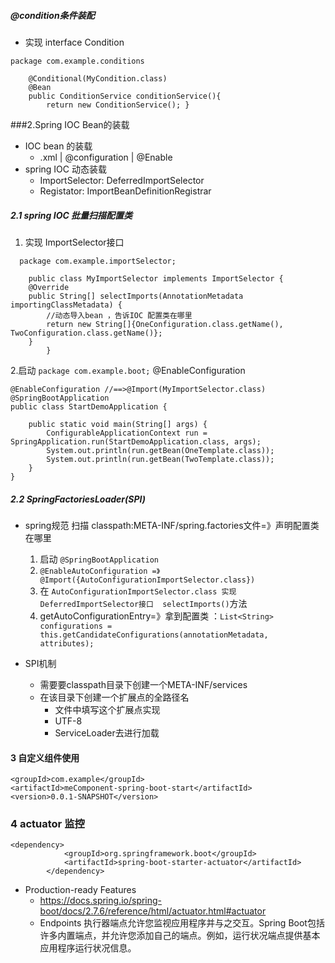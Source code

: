 ##### @condition条件装配
* 实现 interface Condition
~~~
package com.example.conditions

    @Conditional(MyCondition.class)
    @Bean
    public ConditionService conditionService(){
        return new ConditionService(); }
~~~

###2.Spring IOC Bean的装载
* IOC bean 的装载
  * .xml | @configuration | @Enable
* spring IOC 动态装载
  * ImportSelector: DeferredImportSelector
  * Registator: ImportBeanDefinitionRegistrar
##### 2.1 spring IOC 批量扫描配置类
  1. 实现 ImportSelector接口
~~~
  package com.example.importSelector;
  
    public class MyImportSelector implements ImportSelector {
    @Override
    public String[] selectImports(AnnotationMetadata importingClassMetadata) {
        //动态导入bean ，告诉IOC 配置类在哪里
        return new String[]{OneConfiguration.class.getName(), TwoConfiguration.class.getName()};
    }
        }
~~~
  2.启动 `package com.example.boot;` @EnableConfiguration
~~~
@EnableConfiguration //==>@Import(MyImportSelector.class)
@SpringBootApplication
public class StartDemoApplication {

    public static void main(String[] args) {
        ConfigurableApplicationContext run = SpringApplication.run(StartDemoApplication.class, args);
        System.out.println(run.getBean(OneTemplate.class));
        System.out.println(run.getBean(TwoTemplate.class));
    }
}
~~~
##### 2.2 SpringFactoriesLoader(SPI)
* spring规范 扫描 classpath:META-INF/spring.factories文件=》声明配置类在哪里 
     1. 启动 `@SpringBootApplication`
     2. `@EnableAutoConfiguration =》@Import({AutoConfigurationImportSelector.class})`
     3. 在 `AutoConfigurationImportSelector.class 实现DeferredImportSelector接口  selectImports()`方法
     4. getAutoConfigurationEntry=》拿到配置类 ：`List<String> configurations = this.getCandidateConfigurations(annotationMetadata, attributes);`

* SPI机制
  * 需要要classpath目录下创建一个META-INF/services
  * 在该目录下创建一个扩展点的全路径名
    * 文件中填写这个扩展点实现
    * UTF-8
    * ServiceLoader去进行加载
#### 3 自定义组件使用
~~~
<groupId>com.example</groupId>
<artifactId>meComponent-spring-boot-start</artifactId>
<version>0.0.1-SNAPSHOT</version>
~~~

### 4 actuator 监控
~~~
<dependency>
            <groupId>org.springframework.boot</groupId>
            <artifactId>spring-boot-starter-actuator</artifactId>
        </dependency>
~~~
* Production-ready Features
  * https://docs.spring.io/spring-boot/docs/2.7.6/reference/html/actuator.html#actuator
  * Endpoints 执行器端点允许您监视应用程序并与之交互。Spring Boot包括许多内置端点，并允许您添加自己的端点。例如，运行状况端点提供基本应用程序运行状况信息。